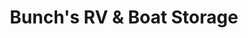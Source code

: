 ---
title: "Bunch's RV & Boat Storage"
url: /hillsboro/bunchs-rv-and-boat-storage/
shop: storage rental
---